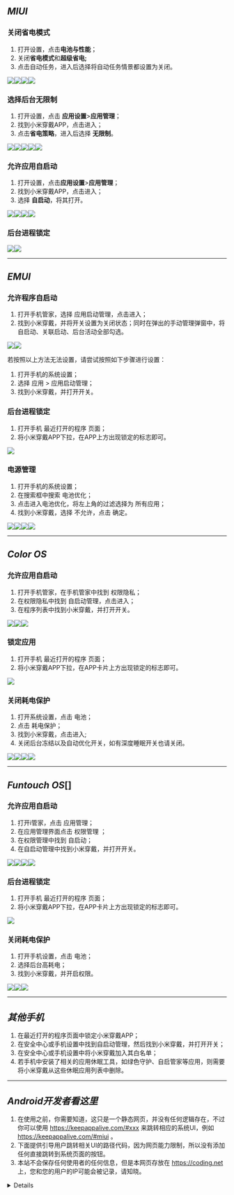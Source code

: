 ## *MIUI*<span id="miui"></span>

### 关闭省电模式

1. 打开设置，点击**电池与性能**；
2. 关闭**省电模式**和**超级省电;**
3. 点击自动任务，进入后选择将自动任务情景都设置为关闭。

![](/1.jpg)![](/2.jpg)![](/3.jpg)![](/4.jpg)

### 选择后台无限制

1. 打开设置，点击 **应用设置**>**应用管理**；
2. 找到小米穿戴APP，点击进入；
3. 点击**省电策略**，进入后选择 **无限制**。

![](/5.jpg)![](/6.jpg)![](/7.jpg)![](/8.jpg)![](/9.jpg)

### 允许应用自启动

1. 打开设置，点击**应用设置**>**应用管理**；
2. 找到小米穿戴APP，点击进入；
3. 选择 **自启动**，将其打开。

![](/10.jpg)![](/11.jpg)![](/12.jpg)![](/13.jpg)

### 后台进程锁定

![](/14.jpg)![](/15.jpg)

----------------------------------

## *EMUI*<span id="emui"></span>

### 允许程序自启动

1. 打开手机管家，选择 应用启动管理，点击进入；
2. 找到小米穿戴，并将开关设置为关闭状态；同时在弹出的手动管理弹窗中，将自启动、关联启动、后台活动全部勾选。

![](/16.jpg)![](/17.jpg)

若按照以上方法无法设置，请尝试按照如下步骤进行设置：


1. 打开手机的系统设置；
2. 选择 应用 > 应用启动管理；
3. 找到小米穿戴，并打开开关。

### 后台进程锁定

1. 打开手机 最近打开的程序 页面；
2. 将小米穿戴APP下拉，在APP上方出现锁定的标志即可。

![](/18.jpg)

### 电源管理

1. 打开手机的系统设置；
2. 在搜索框中搜索 电池优化；
3. 点击进入电池优化，将左上角的过滤选择为 所有应用；
4. 找到小米穿戴，选择 不允许，点击 确定。

![](/19.jpg)![](/20.jpg)![](/21.jpg)![](/22.jpg)

----------------------------------

## *Color OS*[](#coloros)<span id="miui"></span>

### 允许应用自启动

1. 打开手机管家，在手机管家中找到 权限隐私；
2. 在权限隐私中找到 自启动管理，点击进入；
3. 在程序列表中找到小米穿戴，并打开开关。

![](/23.png)![](/24.png)![](/25.png)

### 锁定应用

1. 打开手机 最近打开的程序 页面；
2. 将小米穿戴APP下拉，在APP卡片上方出现锁定的标志即可。

![](/26.png)

### 关闭耗电保护

1. 打开系统设置，点击 电池；
2. 点击 耗电保护；
3. 找到小米穿戴，点击进入;
4. 关闭后台冻结以及自动优化开关，如有深度睡眠开关也请关闭。

![](/27.png)![](/28.png)![](/29.png)![](/30.png)

----------------------------------

## *Funtouch OS*[]<span id="funtouchos"></span>

### 允许应用自启动

1. 打开i管家，点击 应用管理；
2. 在应用管理界面点击 权限管理 ；
3. 在权限管理中找到 自启动；
4. 在自启动管理中找到小米穿戴，并打开开关。

![](/31.jpg)![](/32.jpg)![](/33.jpg)![](/34.jpg)

### 后台进程锁定

1. 打开手机 最近打开的程序 页面；
2. 将小米穿戴APP下拉，在APP卡片上方出现锁定的标志即可。

![](/35.jpg)

### 关闭耗电保护

1. 打开手机设置，点击 电池；
2. 选择后台高耗电；
3. 找到小米穿戴，并开启权限。

![](/36.jpg)![](/37.jpg)![](/38.jpg)

----------------------------------

## *其他手机*<span id="other"></span>

1. 在最近打开的程序页面中锁定小米穿戴APP；
2. 在安全中心或手机设置中找到自启动管理，然后找到小米穿戴，并打开开关；
3. 在安全中心或手机设置中将小米穿戴加入其白名单；
4. 若手机中安装了相关的应用休眠工具，如绿色守护、自启管家等应用，则需要将小米穿戴从这些休眠应用列表中删除。

----------------------------------

## *Android开发者看这里*

1. 在使用之前，你需要知道，这只是一个静态网页，并没有任何逻辑存在，不过你可以使用 https://keepappalive.com/#xxx 来跳转相应的系统UI，例如 https://keepappalive.com/#miui 。
2. 下面提供引导用户跳转相关UI的路径代码，因为网页能力限制，所以没有添加任何直接跳转到系统页面的按钮。
3. 本站不会保存任何使用者的任何信息，但是本网页存放在 https://coding.net 上，您和您的用户的IP可能会被记录，请知晓。

<details>
```java
        String brand = android.os.Build.BRAND;
        Log.e("SettingUtils","brand="+brand);
        switch (brand.toLowerCase()){
            case "samsung":
                componentName = new ComponentName("com.samsung.android.sm",
                        "com.samsung.android.sm.app.dashboard.SmartManagerDashBoardActivity");
                break;
            case "honor":
            case "huawei":
                componentName = new ComponentName("com.huawei.systemmanager",
                        "com.huawei.systemmanager.startupmgr.ui.StartupNormalAppListActivity");
                break;
            case "xiaomi":
                componentName = new ComponentName("com.miui.securitycenter",
                        "com.miui.permcenter.autostart.AutoStartManagementActivity");
                break;
            case "vivo":
                componentName = new ComponentName("com.iqoo.secure",
                        "com.iqoo.secure.ui.phoneoptimize.AddWhiteListActivity");
                break;
            case "oppo":
                componentName = new ComponentName("com.coloros.oppoguardelf",
                        "com.coloros.powermanager.fuelgaue.PowerUsageModelActivity");
                break;
            case "360":
                componentName = new ComponentName("com.yulong.android.coolsafe",
                        "com.yulong.android.coolsafe.ui.activity.autorun.AutoRunListActivity");
                break;
            case "meizu":
                componentName = new ComponentName("com.meizu.safe",
                        "com.meizu.safe.permission.SmartBGActivity");
                break;
            case "oneplus":
                componentName = new ComponentName("com.oneplus.security",
                        "com.oneplus.security.chainlaunch.view.ChainLaunchAppListActivity");
                break;
            default:
                break;
        }
```
</details>
